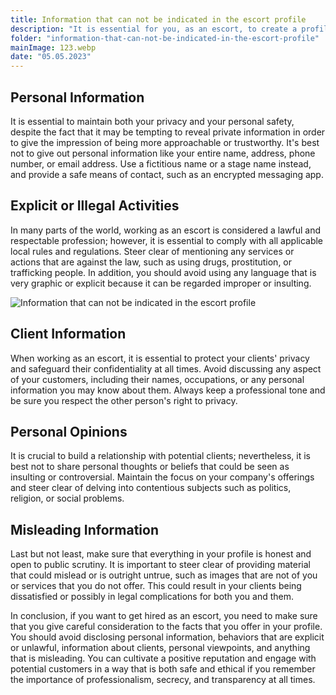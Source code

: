 ```yaml
---
title: Information that can not be indicated in the escort profile
description: "It is essential for you, as an escort, to create a profile on a website or platform in order to promote your services and connect with people who are interested in hiring you. However, there are certain categories of information that should not be included on your profile since they have the potential to be inappropriate, immoral, or even illegal. You should avoid using these categories whenever possible. In the following paragraphs, we will go through a few pieces of information that should not be included in the escort profile."
folder: "information-that-can-not-be-indicated-in-the-escort-profile"
mainImage: 123.webp
date: "05.05.2023"
---
```


## Personal Information

It is essential to maintain both your privacy and your personal safety, despite the fact that it may be tempting to reveal private information in order to give the impression of being more approachable or trustworthy. It's best not to give out personal information like your entire name, address, phone number, or email address. Use a fictitious name or a stage name instead, and provide a safe means of contact, such as an encrypted messaging app.

## Explicit or Illegal Activities

In many parts of the world, working as an escort is considered a lawful and respectable profession; however, it is essential to comply with all applicable local rules and regulations. Steer clear of mentioning any services or actions that are against the law, such as using drugs, prostitution, or trafficking people. In addition, you should avoid using any language that is very graphic or explicit because it can be regarded improper or insulting.

![Information that can not be indicated in the escort profile](/assets/img/media/information-that-can-not-be-indicated-in-the-escort-profile/123.webp "don't write it escort profile")

## Client Information

When working as an escort, it is essential to protect your clients' privacy and safeguard their confidentiality at all times. Avoid discussing any aspect of your customers, including their names, occupations, or any personal information you may know about them. Always keep a professional tone and be sure you respect the other person's right to privacy.

## Personal Opinions

It is crucial to build a relationship with potential clients; nevertheless, it is best not to share personal thoughts or beliefs that could be seen as insulting or controversial. Maintain the focus on your company's offerings and steer clear of delving into contentious subjects such as politics, religion, or social problems.

## Misleading Information

Last but not least, make sure that everything in your profile is honest and open to public scrutiny. It is important to steer clear of providing material that could mislead or is outright untrue, such as images that are not of you or services that you do not offer. This could result in your clients being dissatisfied or possibly in legal complications for both you and them.

In conclusion, if you want to get hired as an escort, you need to make sure that you give careful consideration to the facts that you offer in your profile. You should avoid disclosing personal information, behaviors that are explicit or unlawful, information about clients, personal viewpoints, and anything that is misleading. You can cultivate a positive reputation and engage with potential customers in a way that is both safe and ethical if you remember the importance of professionalism, secrecy, and transparency at all times.